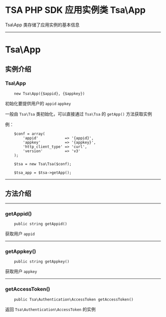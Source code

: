 # TSA PHP SDK 应用实例类 Tsa\App

Tsa\App 类存储了应用实例的基本信息

---

# Tsa\App

## 实例介绍

### Tsa\App

```
    new Tsa\App({$appid}, {$appkey})
```

初始化要提供用户的 `appid` `appkey`

一般由 `Tsa\Tsa` 类初始化，可以直接通过 `Tsa\Tsa` 的 `getApp()` 方法获取实例

例：

```
    $conf = array(
        'appid'            => '{appid}',
        'appkey'           => '{appkey}',
        'http_client_type' => 'curl',
        'version'          => 'v3'
    );

    $tsa = new Tsa\Tsa($conf);

    $tsa_app = $tsa->getApp();
```

---

## 方法介绍

---

### getAppid()

```
    public string getAppid()
```

获取用户 `appid`

---

### getAppkey()

```
    public string getAppkey()
```

获取用户 `appkey`

---

### getAccessToken()

```
    public Tsa\Authentication\AccessToken getAccessToken()
```

返回 `Tsa\Authentication\AccessToken` 的实例
